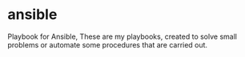 # ansible
Playbook for Ansible, These are my playbooks, created to solve small problems or automate some procedures that are carried out.
